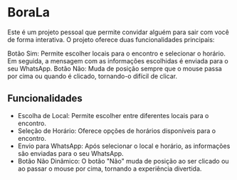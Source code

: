 # BoraLa

Este é um projeto pessoal que permite convidar alguém para sair com você de forma interativa. O projeto oferece duas funcionalidades principais:

Botão Sim: Permite escolher locais para o encontro e selecionar o horário. Em seguida, a mensagem com as informações escolhidas é enviada para o seu WhatsApp.
Botão Não: Muda de posição sempre que o mouse passa por cima ou quando é clicado, tornando-o difícil de clicar.
## Funcionalidades
* Escolha de Local: Permite escolher entre diferentes locais para o encontro.
* Seleção de Horário: Oferece opções de horários disponíveis para o encontro.
* Envio para WhatsApp: Após selecionar o local e horário, as informações são enviadas para o seu WhatsApp.
* Botão Não Dinâmico: O botão "Não" muda de posição ao ser clicado ou ao passar o mouse por cima, tornando a experiência divertida.
